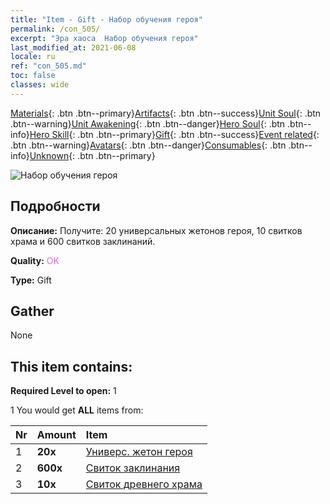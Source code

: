 ```yaml
---
title: "Item - Gift - Набор обучения героя"
permalink: /con_505/
excerpt: "Эра хаоса  Набор обучения героя"
last_modified_at: 2021-06-08
locale: ru
ref: "con_505.md"
toc: false
classes: wide
---
```

 [Materials](/ItemsRU/){: .btn .btn--primary}[Artifacts](/ItemsRU/Artifacts/){: .btn .btn--success}[Unit Soul](/ItemsRU/UnitSoul/){: .btn .btn--warning}[Unit Awakening](/ItemsRU/UnitAwakening/){: .btn .btn--danger}[Hero Soul](/ItemsRU/HeroSoul/){: .btn .btn--info}[Hero Skill](/ItemsRU/HeroSkill/){: .btn .btn--primary}[Gift](/ItemsRU/Gift/){: .btn .btn--success}[Event related](/ItemsRU/Events/){: .btn .btn--warning}[Avatars](/ItemsRU/Avatars/){: .btn .btn--danger}[Consumables](/ItemsRU/Consumables/){: .btn .btn--info}[Unknown](/ItemsRU/Unknown/){: .btn .btn--primary}

 ![Набор обучения героя](/images/t/i_907128.png)

## Подробности
 **Описание:** Получите: 20 универсальных жетонов героя, 10 свитков храма и 600 свитков заклинаний.

 **Quality:** <span style="color: #DA70D6">OK</span>

 **Type:** Gift

## Gather

  None

## This item contains:

 **Required Level to open:** 1

 1 You would get **ALL** items  from:

  | Nr | Amount |     Item    |
  |:---|:-------|:------------|
  | 1 |  **20x** | [Универс. жетон героя](/ItemsRU/her_358/) |  | 
  | 2 |  **600x** | [Свиток заклинания](/ItemsRU/con_694/) |  | 
  | 3 |  **10x** | [Свиток древнего храма](/ItemsRU/con_697/) |  | 
